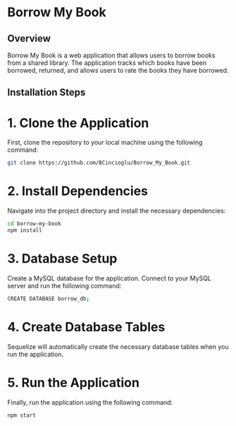 # Borrow My Book

## Overview
Borrow My Book is a web application that allows users to borrow books from a shared library. The application tracks which books have been borrowed, returned, and allows users to rate the books they have borrowed.

## Installation Steps

# 1. Clone the Application

First, clone the repository to your local machine using the following command:

```sh
git clone https://github.com/BCincioglu/Borrow_My_Book.git
```

# 2. Install Dependencies

Navigate into the project directory and install the necessary dependencies:

```sh
cd borrow-my-book
npm install
```

# 3. Database Setup

Create a MySQL database for the application. Connect to your MySQL server and run the following command:

```sh
CREATE DATABASE borrow_db;
```

# 4. Create Database Tables

Sequelize will automatically create the necessary database tables when you run the application.

# 5. Run the Application

Finally, run the application using the following command:

```sh
npm start
```